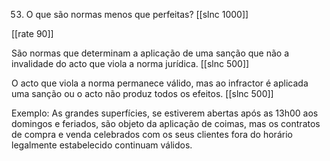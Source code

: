 53. O que são normas menos que perfeitas?
[[slnc 1000]]

[[rate 90]]

São normas que determinam a aplicação de uma sanção que não a invalidade do acto que viola a norma jurídica.
[[slnc 500]]

O acto que viola a norma permanece válido, mas ao infractor é aplicada uma sanção ou o acto não produz todos os efeitos.
[[slnc 500]]

Exemplo:
As grandes superfícies, se estiverem abertas após as 13h00 aos domingos e feriados, são objeto da aplicação de coimas, mas os contratos de compra e venda celebrados com os seus clientes fora do horário legalmente estabelecido continuam válidos.
